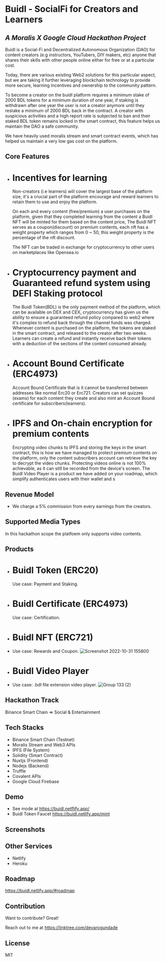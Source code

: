 # Buidl - SocialFi for Creators and Learners
## _A Moralis X Google Cloud Hackathon Project_

Buidl is a Social-Fi and Decentralized Autonomous Organization (DAO) for content creators (e.g instructors, YouTubers, DIY makers, etc) anyone that shares their skills with other people online either for free or at a particular cost.

Today, there are various existing Web2 solutions for this particular aspect, but we are taking it further leveraging blockchain technology to provide more secure, learning incentives and ownership to the community pattern.

To become a creator on the buidl platform requires a minimum stake of 2000 BDL tokens for a minimum duration of one year, if staking is withdrawn after one year the user is not a creator anymore until they restake a minimum of 2000 BDL back in the contract.
A creator with suspicious activities and a high report rate is subjected to ban and their staked BDL token remains locked in the smart contract, this feature helps us maintain the DAO a safe community.

We have heavily used moralis stream and smart contract events, which has helped us maintain a very low gas cost on the platform.

## Core Features
- # Incentives for learning
    Non-creators (i.e learners) will cover the largest base of the platform size, it's a crucial part of the platform encourage and reward learners to retain them to use and enjoy the platform. 
   
    On each and every content (free/premium) a user purchases on the platform, given that they completed learning from the content a Buidl NFT will be minted for them based on the content price, The Buidl NFT serves as a coupon(discount) on premium contents, each nft has a weight property which ranges from 0 ~ 50, this weight property is the percentage of the nft discount.
    
    The NFT can be traded in exchange for cryptocurrency to other users on marketplaces like Opensea.io
    
- # Cryptocurrency payment and Guaranteed refund system using DEFI Staking protocol
    The Buidl Token(BDL) is the only payment method of the platform, which can be available on DEX and CEX, cryptocurrency has given us the ability to ensure a guaranteed refund policy compared to web2 where it's complex to refund back through the channel funds was charged.
    Whenever content is purchased on the platform, the tokens are staked in the smart contract, and released to the creator after two weeks. Learners can create a  refund and instantly receive back their tokens with a deduction of the sections of the content consumed already.

- # Account Bound Certificate (ERC4973)
    Account Bound Certificate that is it cannot be transferred between addresses like normal Erc20 or Erc721. Creators can set quizzes (exams) for each content they create and also mint an Account Bound certificate for subscribers(learners).

- # IPFS and On-chain encryption for premium contents
    Encrypting video chunks to IPFS and storing the keys in the smart contract, this is how we have managed to protect premium contents on the platform, only the content subscribers account can retrieve the key to decrypt the video chunks.
    Protecting videos online is not 100% achievable, as it can still be recorded from the device's screen.
    The Buidl Video Player is a product we have added on your roadmap, which simplify authenticates users with their wallet and s

## Revenue Model
- We charge a 5% commission from every earnings from the creators.

## Supported Media Types
  In this hackathon scope the platfoem only supports video contents.

## Products
- # Buidl Token (ERC20)

  Use case: Payment and Staking.
  
- # Buidl Certificate (ERC4973)

  Use case: Certification.
     
- # Buidl NFT (ERC721)
- Use case: Rewards and Coupon.
![Screenshot 2022-10-31 155800](https://user-images.githubusercontent.com/81397790/199039025-80a5e274-222c-4a10-90f0-0b655973033a.png)
  
- # Buidl Video Player
- Use case: .bdl file extension video player.
![Group 133 (2)](https://user-images.githubusercontent.com/81397790/199038576-06daf10b-f865-44c6-84c2-b64c8a160c0f.png)

## Hackathon Track
  Binance Smart Chain => Social & Entertainment

## Tech Stacks

- Binance Smart Chain (Testnet)
- Moralis Stream and Web3 APIs
- IPFS (File System)
- Solidity (Smart Contract)
- Nuxtjs (Frontend)
- Nodejs (Backend)
- Truffle
- Covalent APIs
- Google Cloud Firebase

## Demo

- See mode at https://buidl.netflify.app/
- Buidl Token Faucet https://buidl.netlify.app/mint

## Screenshots

## Other Services
- Netlify
- Heroku

## Roadmap
   https://buidl.netlify.app/#roadmap

## Contribution

Want to contribute? Great!

Reach out to me at https://linktree.com/devarogundade

## License

MIT
